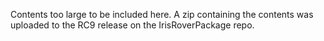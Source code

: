 Contents too large to be included here. A zip containing the contents was uploaded to the RC9 release on the IrisRoverPackage repo.